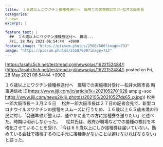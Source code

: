 ```yaml
---
title:  １６歳以上にワクチン接種券送付へ　職場での実施検討受け—松井大阪市長  
categories:
- news
excerpt: |
  
feature_text: |
  ##  １６歳以上にワクチン接種券送付へ　職場...
  Fri, 28 May 2021 06:54:44  +0900
feature_image: "https://picsum.photos/2560/600?image=733"
image: "https://picsum.photos/2560/600?image=733"
---
```


[https://asahi.5ch.net/test/read.cgi/newsplus/1622152484/](https://asahi.5ch.net/test/read.cgi/newsplus/1622152484/)
posted on Fri, 28 May 2021 06:54:44  +0900

<!--more-->

１６歳以上にワクチン接種券送付へ　職場での実施検討受け—松井大阪市長 時事通信社 ![](https://www.jiji.com/jc/article?k=2021052701028 amp;g=soc [https://www.jiji.com/news2/kiji_photos/202105/20210527ds65_p.jpg)](https://www.jiji.com/news2/kiji_photos/202105/20210527ds65_p.jpg)) 松井一郎大阪市長＝３月２６日 　松井一郎大阪市長は２７日の記者会見で、新型コロナウイルスワクチンの接種をスムーズに行うため、１６歳以上６５歳未満の市民に対し「発送準備が整えば、速やかに全ての方に接種券を送りたい」と述べた。時期は明示しなかった。 　松井氏は、政府が職場などでの接種の検討を本格化させていることを受け、「今は６５歳以上にしか接種券は届いていない。勤めている会社で接種するのに手元に接種券がないことは避けなければならない」と語った。
